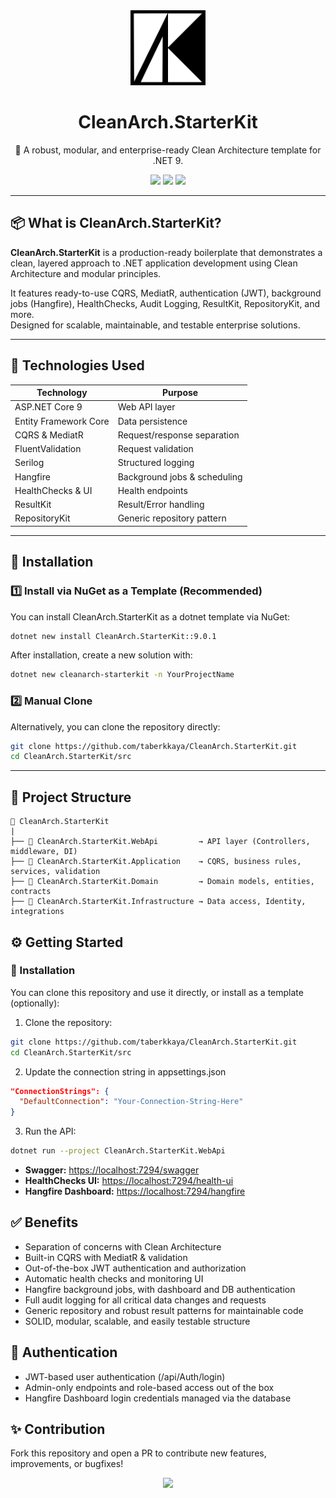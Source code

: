 <div align="center">
  <img src="assets/logo-1250x1250.png" width="120" alt="ResultKit logo" />
  <h1>CleanArch.StarterKit</h1>
</div>

<p align="center">
  🧱 A robust, modular, and enterprise-ready Clean Architecture template for .NET 9.
</p>

<p align="center">
  <img src="https://img.shields.io/badge/.NET-9.0-blue?logo=dotnet" />
  <img src="https://img.shields.io/badge/EF--Core-9.0-success?logo=entity-framework" />
  <img src="https://img.shields.io/badge/License-MIT-informational" />
</p>

---

## 📦 What is CleanArch.StarterKit?

**CleanArch.StarterKit** is a production-ready boilerplate that demonstrates a clean, layered approach to .NET application development using Clean Architecture and modular principles.

It features ready-to-use CQRS, MediatR, authentication (JWT), background jobs (Hangfire), HealthChecks, Audit Logging, ResultKit, RepositoryKit, and more.  
Designed for scalable, maintainable, and testable enterprise solutions.

---

## 🧰 Technologies Used

| Technology            | Purpose                          |
| --------------------- | -------------------------------- |
| ASP.NET Core 9        | Web API layer                    |
| Entity Framework Core | Data persistence                 |
| CQRS & MediatR        | Request/response separation      |
| FluentValidation      | Request validation               |
| Serilog               | Structured logging               |
| Hangfire              | Background jobs & scheduling     |
| HealthChecks & UI     | Health endpoints                 |
| ResultKit             | Result/Error handling            |
| RepositoryKit         | Generic repository pattern       |

---


## 🚀 Installation

### 1️⃣ Install via NuGet as a Template (Recommended)

You can install CleanArch.StarterKit as a dotnet template via NuGet:

```bash
dotnet new install CleanArch.StarterKit::9.0.1
```

After installation, create a new solution with:
```bash
dotnet new cleanarch-starterkit -n YourProjectName
```

### 2️⃣ Manual Clone
Alternatively, you can clone the repository directly:

```bash
git clone https://github.com/taberkkaya/CleanArch.StarterKit.git
cd CleanArch.StarterKit/src
```

---

## 🚀 Project Structure

```plaintext
📁 CleanArch.StarterKit
|
├── 📁 CleanArch.StarterKit.WebApi         → API layer (Controllers, middleware, DI)
├── 📁 CleanArch.StarterKit.Application    → CQRS, business rules, services, validation
├── 📁 CleanArch.StarterKit.Domain         → Domain models, entities, contracts
├── 📁 CleanArch.StarterKit.Infrastructure → Data access, Identity, integrations
```

## ⚙️ Getting Started
### 🚀 Installation
You can clone this repository and use it directly, or install as a template (optionally):

1. Clone the repository:

```bash
git clone https://github.com/taberkkaya/CleanArch.StarterKit.git
cd CleanArch.StarterKit/src
```

2. Update the connection string in appsettings.json
```json
"ConnectionStrings": {
  "DefaultConnection": "Your-Connection-String-Here"
}
```

3. Run the API:
```bash
dotnet run --project CleanArch.StarterKit.WebApi
```
- **Swagger:** [https://localhost:7294/swagger](https://localhost:7294/swagger)
- **HealthChecks UI:** [https://localhost:7294/health-ui](https://localhost:7294/health-ui)
- **Hangfire Dashboard:** [https://localhost:7294/hangfire](https://localhost:7294/hangfire)

## ✅ Benefits
- Separation of concerns with Clean Architecture
- Built-in CQRS with MediatR & validation
- Out-of-the-box JWT authentication and authorization
- Automatic health checks and monitoring UI
- Hangfire background jobs, with dashboard and DB authentication
- Full audit logging for all critical data changes and requests
- Generic repository and robust result patterns for maintainable code
- SOLID, modular, scalable, and easily testable structure

## 🔑 Authentication
- JWT-based user authentication (/api/Auth/login)
- Admin-only endpoints and role-based access out of the box
- Hangfire Dashboard login credentials managed via the database

## ✨ Contribution
Fork this repository and open a PR to contribute new features, improvements, or bugfixes!

<p align="center"> <img src="https://skillicons.dev/icons?i=dotnet,github,visualstudio" /> </p>